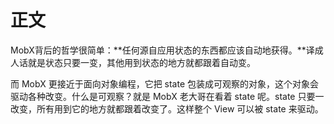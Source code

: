 # 正文

MobX背后的哲学很简单：**任何源自应用状态的东西都应该自动地获得。**译成人话就是状态只要一变，其他用到状态的地方就都跟着自动变。

而 MobX 更接近于面向对象编程，它把 state 包装成可观察的对象，这个对象会驱动各种改变。什么是可观察？就是 MobX 老大哥在看着 state 呢。state 只要一改变，所有用到它的地方就都跟着改变了。这样整个 View 可以被 state 来驱动。
